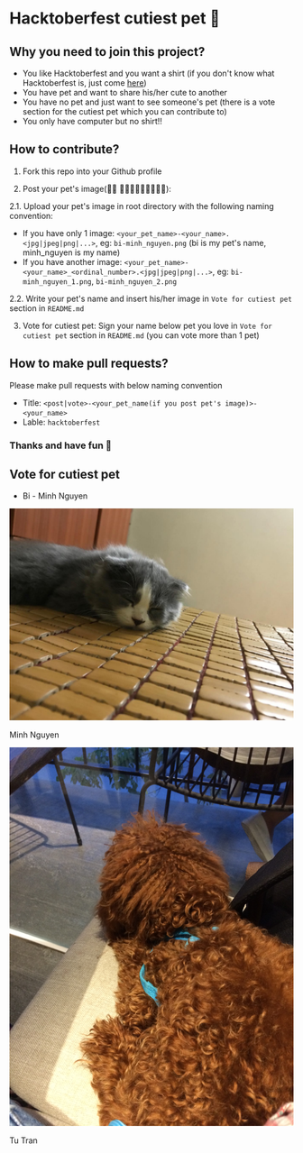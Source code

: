 # Hacktoberfest cutiest pet 🙊

## Why you need to join this project?
- You like Hacktoberfest and you want a shirt (if you don't know what Hacktoberfest is, just come [here](https://hacktoberfest.digitalocean.com))
- You have pet and want to share his/her cute to another
- You have no pet and just want to see someone's pet (there is a vote section for the cutiest pet which you can contribute to)
- You only have computer but no shirt!!

## How to contribute?
1. Fork this repo into your Github profile

2. Post your pet's image(🐶🐱 🦝🦁🐒🦆🐢🐍🐳🐆🦍):

2.1. Upload your pet's image in root directory with the following naming convention:
- If you have only 1 image: `<your_pet_name>-<your_name>.<jpg|jpeg|png|...>`, eg: `bi-minh_nguyen.png` (bi is my pet's name, minh_nguyen is my name)
- If you have another image: `<your_pet_name>-<your_name>_<ordinal_number>.<jpg|jpeg|png|...>`, eg: `bi-minh_nguyen_1.png`, `bi-minh_nguyen_2.png` 

2.2. Write your pet's name and insert his/her image in `Vote for cutiest pet` section in `README.md`

3. Vote for cutiest pet: Sign your name below pet you love in `Vote for cutiest pet` section in `README.md` (you can vote more than 1 pet)

## How to make pull requests?
Please make pull requests with below naming convention
- Title: `<post|vote>-<your_pet_name(if you post pet's image)>-<your_name>`
- Lable: `hacktoberfest`

### Thanks and have fun 🐣

## Vote for cutiest pet
- Bi - Minh Nguyen

![](./bi-minh_nguyen.jpg)

Minh Nguyen

![Bom](./bom-tu.jpg)

Tu Tran

